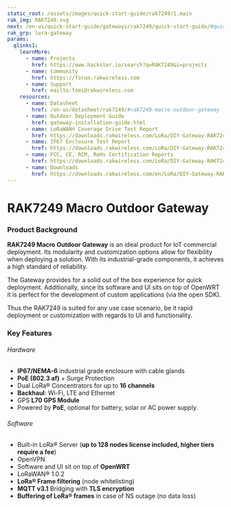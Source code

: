 ```yaml
---
static_root: /assets/images/quick-start-guide/rak7249/1.main
rak_img: RAK7249.svg
next: /en-us/quick-start-guide/gateways/rak7249/quick-start-guide/#quick-start-guide
rak_grp: lora-gateway
params:
  qlinks1:
    learnMore:
      - name: Projects
        href: https://www.hackster.io/search?q=RAK7249&i=projects
      - name: Community
        href: https://forum.rakwireless.com
      - name: Support
        href: mailto:fomi@rakwireless.com
    resources:
      - name: Datasheet
        href: /en-us/datasheet/rak7249/#rak7249-macro-outdoor-gateway
      - name: Outdoor Deployment Guide
        href: gateway-installation-guide.html
      - name: LoRaWAN® Coverage Drive Test Report
        href: https://downloads.rakwireless.com/LoRa/DIY-Gateway-RAK7249/Application-Notes/RAKwireless_LoRAWAN_Coverage_Drive_Test_Report.pdf
      - name: IP67 Enclosure Test Report
        href: https://downloads.rakwireless.com/LoRa/DIY-Gateway-RAK7249/Certification-Report/RAK7249_Enclosure_IP67_Test_Report.pdf
      - name: FCC, CE, RCM, RoHs Certification Reports
        href: https://downloads.rakwireless.com/LoRa/DIY-Gateway-RAK7249/Certification-Report/
      - name: Downloads
        href: https://downloads.rakwireless.com/en/LoRa/DIY-Gateway-RAK7249/
---
```


# RAK7249 Macro Outdoor Gateway

<rk-img
  :src="`${$frontmatter.static_root}/rak7249_overview.jpg`"
  width="70%"
  figure-number="1"
  caption="RAK7249 Macro Outdoor Gateway with Support Plate Attached"
/>

### Product Background

**RAK7249 Macro Outdoor Gateway** is an ideal product for IoT commercial deployment. Its modularity and customization options allow for flexibility when deploying a solution. With its industrial-grade components, it achieves a high standard of reliability.

The Gateway provides for a solid out of the box experience for quick deployment. Additionally, since its software and UI sits on top of OpenWRT it is perfect for the development of custom applications (via the open SDK).

Thus the RAK7249 is suited for any use case scenario, be it rapid deployment or customization with regards to UI and functionality.

<rk-btn
  src="quick-start-guide/#quick-start-guide"
  label="Setup your RAK7249 Macro Outdoor Gateway"
/>

<rk-quick-links :params="$page.frontmatter.params.qlinks1" />

### Key Features

###### Hardware

- **IP67/NEMA-6** industrial grade enclosure with cable glands
- **PoE (802.3 af)** + Surge Protection
- Dual LoRa® Concentrators for up to **16 channels**
- **Backhaul**: Wi-Fi, LTE and Ethernet
- GPS **L70 GPS Module**
- Powered by **PoE**, optional for battery, solar or AC power supply.

###### Software

- Built-in LoRa® Server (**up to 128 nodes license included, higher tiers require a fee**)
- OpenVPN
- Software and UI sit on top of **OpenWRT**
- LoRaWAN® 1.0.2
- **LoRa® Frame filtering** (node whitelisting)
- **MQTT v3.1** Bridging with **TLS encryption**
- **Buffering of LoRa® frames** in case of NS outage (no data loss)
